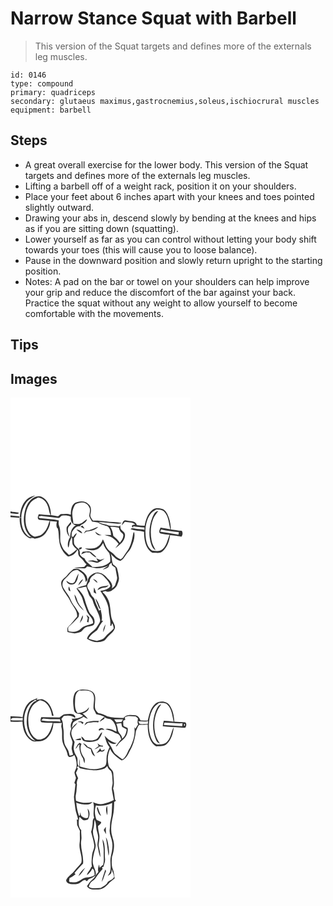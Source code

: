 # Narrow Stance Squat with Barbell
> This version of the Squat targets and defines more of the externals leg muscles.

``` 
id: 0146 
type: compound 
primary: quadriceps 
secondary: glutaeus maximus,gastrocnemius,soleus,ischiocrural muscles 
equipment: barbell 
``` 

## Steps

 - A great overall exercise for the lower body. This version of the Squat targets and defines more of the externals leg muscles.
 - Lifting a barbell off of a weight rack, position it on your shoulders.
 - Place your feet about 6 inches apart with your knees and toes pointed slightly outward.
 - Drawing your abs in, descend slowly by bending at the knees and hips as if you are sitting down (squatting).
 - Lower yourself as far as you can control without letting your body shift towards your toes (this will cause you to loose balance).
 - Pause in the downward position and slowly return upright to the starting position.
 - Notes: A pad on the bar or towel on your shoulders can help improve your grip and reduce the discomfort of the bar against your back. Practice the squat without any weight to allow yourself to become comfortable with the movements.

## Tips


## Images

<svg width="288" height="400" viewBox="0 0 216 300" xmlns="http://www.w3.org/2000/svg">
  <g fill="#FFF">
    <path d="M0 0h216v300H0V143.37c3.52.29 7.04.56 10.57.85l.14-1.71c-3.57-.34-7.14-.71-10.71-1.06v-2.68c3.24.14 6.79 1.47 9.87.11-.04-.23-.1-.69-.14-.92-3.24-.49-6.55-.51-9.73-1.37V0m18.87 122.87c-5.45 5.57-7.19 13.51-7.79 21.03l1.96-.03c-.11-6.2 2.11-12.24 5.43-17.39 2.71-4.25 7.52-6.21 11.47-9.02-3.95 1.11-8.24 2.2-11.07 5.41m5.11.2c-5.73 5.77-7.35 14.13-7.97 21.93-.28 8.57 2.46 17.88 9.72 23.08-1.75-.86-3.94-1.03-5.35-2.49-5.8-5.4-7.78-13.81-7.3-21.48l-2.09.02c-.28 9.48 2.78 21.4 12.79 24.78 1.74-.88 3.54-.39 5.23.31 5.19-.33 10.24-2.52 13.32-6.84 2.83-4.18 5.68-9.06 5.1-14.3 2.76.27 5.53.42 8.29.74-.73 2.34-.94 4.82-.05 7.15.27.26.8.78 1.06 1.04 1.53 4.97.91 10.34 1.84 15.44.73 7.15 4.75 13.98 10.45 18.21 5.21-.15 9.21-3.85 11.39-8.32.24.61.73 1.84.97 2.46-.55 2.7.25 5.52 2.6 7.12 3.05 2.14 4.46 5.73 7.27 8.12-1.01.92-1.89 1.97-2.65 3.11-4.16.57-8.46.21-12.46 1.69 4.31-.19 8.61.08 12.92.14 1.41 0 1.98-1.64 2.96-2.39 3.63.82 7.26 1.66 10.95 2.2 5.03.27 9.85-1.44 14.56-2.99-2.23 1.68-5.04 2.55-6.83 4.78 3.02-1.48 7.92-1.75 7.71-6.14.92-.84 1.84-1.68 2.77-2.52.15.8.47 2.39.62 3.19 1.35.95 2.68 1.92 4 2.92.56 3.66 1.38 7.28 2.02 10.94.73 3.21-1.23 6.06-1.96 9.07-.36 2.45-2.84 3.56-4.43 5.13 1.97-4.05-.82-8.09-3.58-10.96-3.14-3.11-5.99-7.21-10.7-7.89-4.15-1.45-8.27.86-11.34 3.5-3.39 2.76-3.29 7.51-5.07 11.21-3.91 1.05-7.92 1.91-11.48 3.92 2.28 4.79 6.45 8.63 7.54 13.95 1.05 4.42 3.11 8.5 4.63 12.77 1.88 5.45 8.26 8.75 7.63 15.13-4.75 2.52-10.89 2.32-14.67 6.57-3.69 4.03-9.82 4.51-14.77 2.9-.56-2.02-1.04-4.51.95-5.96 3.94-3.27 7.34-7.1 10.89-10.78.9-1.29.54-3.07.87-4.54-2.05-3.65-4.25-7.21-6.89-10.45-2.85-3.46-3.64-8.08-6.31-11.64-2.06-2.71-3.88-5.59-5.66-8.48-2.25-3.7-.99-8.9 2.48-11.4 4.66-3.78 7.7-11.21 14.91-10 2.79 2.27 6.32 3.99 7.85 7.46 1.2 2.1 1.21 4.57 1.64 6.89 1-1.26 2.43-2.6 1.75-4.4-.52-4.92-4.93-7.76-8.63-10.31-2.18-1.72-5.07-1.05-7.62-1.09-2.7 2.35-5.64 4.47-7.72 7.43-2.35 3.36-7.73 5.17-7.26 10 .29 7.86 6.99 13.26 10.26 19.95 2.72 6.7 9.7 12.14 8.75 19.99-3.57 3.84-6.28 8.41-10.31 11.83-2.01 1.54-1.2 4.32-1.16 6.49 2.87.48 5.69 1.21 8.55 1.74 2.63-.49 5.29-1.07 7.77-2.12 1.96-1.39 3.04-3.73 5.12-4.98 2.98-1.95 6.91-1.16 9.86-3.17 1.6-1.82 1.34-4.49.83-6.68-1-3.73-4.82-5.7-6.34-9.15-2.07-4.86-3.91-9.84-5.21-14.96-1.43-5.25-5-9.52-8.85-13.21 3.64-.3 7.19-1.24 10.8-1.79.88 3.13 1.96 6.21 3.07 9.28 1.01 2.93 4.06 4.63 4.78 7.7 1.98 7.7 7.36 14.16 8.63 22.11.73 3.19-1.62 5.62-3.12 8.15-3.04 6.05-10.95 8.11-12.55 15.14 5.73 4.17 13.51 5.37 20.13 2.7 2.04-1.28 3.32-3.45 4.98-5.17 2.72-3.26 6.95-5.5 8.2-9.81 1.11-2.92-.94-5.62-2.01-8.2-3.02-5.47-2.62-11.89-3.6-17.87-.57-6.76-3.81-13.24-9.07-17.56 1.15-.95 2.65-1.08 4.06-1.37 1.8 1.81 4.15.46 6.2.03 2.43-1.92 5.46-3.42 6.98-6.24 1.03-3.21 2.95-6.34 2.46-9.84-.43-3.68-1.1-7.35-2.13-10.9-.58-2.3-2.81-3.41-4.57-4.7-2.33-4.02-1.2-8.78-3.12-12.96 3.44 3.36 6.79 7.17 11.64 8.47 4.04-1.9 5.47-6.35 8.3-9.48 1.94-2.23 3.77-4.58 4.92-7.32 2.33-5.67 4.78-11.82 3.19-18.04l-1 1.61c-1.08 6.03-2.19 12.14-4.96 17.67-1.81 3.65-4.55 6.71-6.68 10.16-.84 1.5-2.12 2.64-3.5 3.62-2.52-1.49-5.4-2.63-7.14-5.12-2.14-2.95-5.82-4.19-8.08-7.01-2.99-3.43-3.85-8.05-6.08-11.91-1.51 3.13-2.88 6.55-5.99 8.47-4.29 3.81-10.38 2.2-15.56 2.37 3.54 2.26 8.16 2.58 12.21 1.8 4.48-.8 7.49-4.58 9.55-8.35 1.22 4.75 4.23 8.61 7.42 12.2 1.17 3.3 1.53 6.88 1.1 10.37-5.28 6.01-13.86 6.37-21.28 6.34-2.99-3.5-7.7-5.47-9.29-10.07-2.12-1.3-4.28-2.72-5.67-4.84-.21-1.89.08-3.88-.94-5.61 1.04-.62 2.11-1.2 3.19-1.75-.08-.38-.24-1.15-.32-1.54-.79.23-2.37.67-3.15.89l-.51-1.75c.27.99.81 2.97 1.09 3.96-2.25-1.99-4.91-3.81-6.2-6.63-.73-2.35-.28-4.85-.38-7.27 1.47-1.79 2.67-3.77 3.58-5.9-2.19.45-3.28 2.41-4.28 4.2-.52-.02-1.57-.07-2.09-.09.07-1.9-.11-3.87.51-5.69 2.13-3.19 4.77-7.21 9.18-6.76.64-.6 1.25-1.24 1.86-1.87 2.95-1.37 5.97-3.24 6.99-6.53-3.12.94-4.85 4.17-7.98 5.11-2.71 1.03-5.63.53-8.42.24-.21-5.1-2.1-10.17-1.06-15.28.75-2.87 1.68-5.84 3.55-8.19 2.1-1.28 4.65-1.61 7.04-2.07 4.57-.78 8.76 2.88 10.13 7.02.66 3.02-.33 6-.69 8.98.58 2.48 2.13 4.57 3.3 6.79 2.43.48 4.88.82 7.33 1.25 3.26 2.81 7.61 3.12 11.47 4.63 3.01 2.57 4.03 6.68 4 10.49-2.57-.19-5.14-.4-7.71-.18 3.02 1.2 6.44 1.38 9.18 3.27 2.97 2.04 5.64 4.52 7.73 7.48-1.37 1.69-2.75 3.37-4.03 5.13 5.35-3.79 11.6-8.48 11.72-15.68.2-3.5-3.35-5.04-5.19-7.41-.37-1.44-.39-2.93-.53-4.4-.31.32-.93.95-1.24 1.27-4.07-.79-8.25-.26-12.3-.89-4.06-1.86-8.83-1.63-12.53-4.32 7.53.32 14.98 1.61 22.51 1.96 1.79.05 3.69.18 5.29-.81-6.35-1.41-12.92-1.06-19.35-1.94-5.04-.53-10.12-1.13-15.19-.84-1.36-2.28-3.73-4.66-3.01-7.52.97-4.2 1.45-9.65-2.53-12.48-4.21-4.32-11.08-3.42-16.13-1.24-4.44 3.17-4.75 9.1-4.9 14.07-3.6-1.49-7.62-1-11.4-.74-2.05-.02-2.7 3.04-4.85 2.64-2.49-.55-4.98-1.11-7.53-1.33-.07-8.49-3.17-18.43-11.53-22.14-4.68-1.67-9.74.92-13.06 4.17m146.44 11.48c-5.96 4.46-8.15 12.12-9.44 19.13-3.14-.07-6.29-.22-9.39-.77-.9-4.58-5.96-4.67-9.64-5.03-1.99 0-4.32-1.46-6.05.03-1.46 1.41-1.83 3.53-2.43 5.4 1.33-1.35 2.52-2.82 3.76-4.25 4.21.94 9.39-.28 12.46 3.41-2.73-.19-6.05 1.18-2.45 3.71l.07-1.8c4.38.94 8.86 1.3 13.34 1.47.05.91.11 1.82.18 2.74-3.49-1.04-7.19-.4-10.7-1.28-2.01-.38-4.56-1.32-6.1.59 5.2 1.97 10.89 1.75 16.24 3.11-.01 9.06 1.53 20.18 10.12 25.21 4.01-.53 8.62 1.28 11.99-1.75 5.62-4.79 8.23-12.35 9.12-19.47 4.57.51 9.17.9 13.66 1.94 1.45-2.29 1.96-4.88.33-7.22-4.39.07-8.65-1.11-13.01-1.42-.12-4.8-.93-9.56-2.4-14.13-1.46-4.08-3.32-8.73-7.6-10.55-3.97-.92-8.56-1.79-12.06.93m-86.43 20.31c1.64.81 3.26 1.7 4.98 2.37-.79-1.26-1.66-2.47-2.53-3.67-.82.43-1.64.86-2.45 1.3m6.47 4.79c-.92 1.14-1.82 2.29-2.63 3.52 1.11-.74 2.17-1.56 3.22-2.39 5.02-.76 10.86-1.68 14.25-5.73-5.08 1.19-9.43 4.63-14.84 4.6m-11.45-1.36c2.1 1.95 4.41 3.77 7.16 4.71-1.06-3.1-4.11-4.44-7.16-4.71m22.59 2.53c1.13 3.25 4.44 5.27 7.8 4.14-2.97-.64-5.41-2.37-7.8-4.14m-14.83 24.09c-.65 1.02-1.29 2.04-1.92 3.08 2.01-.77 4-1.59 6-2.36 1.4.07 2.8.13 4.2.18 2.4 2.45 4.87 4.97 8.14 6.21-1.09-2.53-3.64-3.88-5.56-5.71-2.86-3.07-7.24-1.19-10.86-1.4m16.11 7.57a75.31 75.31 0 0 1 2.05 4c-2.1.04-4.1-.63-6.09-1.22-2.09.32-4.18.56-6.26.91 3.13.52 6.34.61 9.37 1.7 2.84 1.09 5.25-1.33 7.58-2.57 1.15-.67 2.29-1.36 3.37-2.12-1.62.45-3.18 1.09-4.82 1.48-1.92-.19-3.53-1.35-5.2-2.18M77.01 221c-2.92 3.66-7.08.56-9.99-1.32 1.03 4.11 6.07 5.7 9.59 3.8 3.93-2.91 4.21-8.21 5.19-12.6-2.21 3.06-3.23 6.73-4.79 10.12m4.31 4.3c2.23-2.25 4.5-4.58 5.83-7.5-3.14 1.35-4.72 4.46-5.83 7.5m-9.34 7.01c-.43-1.94-1-3.84-1.71-5.69-1.24 1.94-1.15 5.34 1.71 5.69m4.76 3.92c.69 7.76 5.52 14.73 11.4 19.57-1.99-3.57-5.42-6.15-7.03-9.95-1.54-3.18-1.89-6.93-4.37-9.62m14.35 24.32c.5 1.36 1.07 2.71 1.66 4.04-.33 1.48-.64 2.97-.95 4.46.43.2 1.3.59 1.73.79.26-2.07.59-4.12.91-6.17-1.02-1.14-2.09-2.25-3.35-3.12m-7.9 10.13c1.62-2.92 4.5-5.79 3.48-9.42-1.61 2.95-2.67 6.17-3.48 9.42z"/>
    <path d="M24.49 125.44c2.2-2.78 5.66-3.91 8.58-5.7 4.91.47 8.92 4.01 10.88 8.4 2.13 4.06 2.08 8.8 3.98 12.94-4.63-.34-9.25-.7-13.87-1.23-1.03 2.1-2.47 5.23.28 6.76 4.19.51 8.41.67 12.61 1.07-1.78 5.05-3.12 10.47-7.09 14.36-2.56 3.5-6.93 4.26-10.93 4.92-5.7-2.17-8.87-7.91-10.24-13.55-1.86-9.58-.45-20.19 5.8-27.97zM174.96 134.18c3.16.64 7.01-.26 9.3 2.59 5.63 5.68 5.64 14.06 7.57 21.31-3.92-.78-7.83-1.6-11.8-2.07-.8 2.1-3.1 6.31.32 7.13 3.48.78 7.02 1.18 10.56 1.57-2.48 5.77-3.33 12.65-8.27 17.04-3.29 3.31-8.42 2.31-12.53 1.75-4.7-2.77-6.61-8.44-7.53-13.53-1.45-9.96-.88-20.94 4.85-29.54 1.73-2.9 4.74-4.56 7.53-6.25m-4.55 9.2c-3.73 9.34-4.97 19.89-2.39 29.7 1.08 3.73 2.18 8.1 6.03 9.93-1.71-3.92-4.14-7.58-4.78-11.9-1.52-8.29-1.2-17.11 1.76-25.06 1.33-3.78 4.14-6.73 6.29-10.04-3.9.35-5.33 4.4-6.91 7.37z"/>
    <path d="M57.1 144.32c2.29.59 3.01-2.63 5.03-2.84 3.45-.2 7.14-.24 10.26 1.49-.56 4.41 1.21 9.42 6.18 10.15-5.52 2.51-6.58 8.96-7.1 14.32-2.23 3.84-3.45 8.15-2.22 12.58 1.73-2.22 1.02-5.18 2.09-7.64.71-1.74 1.48-3.47 2.02-5.27 1.24 2.81.41 5.96 1.13 8.87 1.11 2.5 3.26 4.32 5.22 6.16-2.97 2.53-5.86 5.25-9.53 6.75-1.49-1.59-3.06-3.1-4.64-4.58-3.1-2.96-4.39-7.2-5.68-11.16-.68-6.38.87-13.08-1.47-19.26-.98-2.08-.59-4.36-.43-6.56-7.46-1.87-15.2-1.69-22.78-2.71-.43-.4-1.28-1.19-1.7-1.59 1.44-.57 2.93-1.32 4.53-.92 6.33 1.02 12.74 1.35 19.09 2.21m10.37 10.97c-.81 4.21.37 8.93 3.57 11.96-1.39-3.69-3.15-7.94-1.56-11.8 1.05-1.9 4.93-3.79 2.71-6.19-1.5 2.06-3.29 3.91-4.72 6.03zM119.61 155.02c3.47-.01 6.95.22 10.35.97a11.85 11.85 0 0 0 2.09 4.91c1.34 1.45 3.8 2.69 3.29 5.02-.18 3.26-2.32 5.81-4.16 8.31-1.87-3.4-4.97-5.79-7.82-8.32-.41-3.86-1.42-7.72-3.75-10.89zM179.63 160.92c.29-.68.87-2.05 1.16-2.74 6.98 1.59 14.11 2.28 21.19 3.22l-.44 3.11c-7.27-1.42-14.61-2.39-21.91-3.59zM102.75 211.03c2.99.02 6.3.43 8.44 2.76 3.43 3.65 7.37 7.24 8.68 12.29-2.24 4.19-7.76 4.98-12.05 5.79 4.49 7.12 9.6 14.38 10.08 23.1.11 6.3 2.78 12.46 1.78 18.76.31.04.93.11 1.24.15.28-.79.85-2.38 1.13-3.17 1.08 2.01 1.73 4.18 1.74 6.47-3.11 3.8-7.5 6.29-10.44 10.25-2.33 3.01-6.28 3.56-9.73 4.44-3.41-.65-6.78-1.51-10.02-2.76 2.32-4.45 6.43-7.35 10.39-10.2 2.32-3.71 4.06-7.83 7.17-11.01l-1.84-.24c1.2-4.46-.34-8.96-1.09-13.36-.63.46-1.28.92-1.93 1.36-1.58-4.31-4-8.27-5.19-12.72-.38-3.15-3.84-4.38-4.72-7.28-.87-3.5-4.14-5.99-4.32-9.69.3-2.06 1.87-3.57 3.01-5.19-.24-4.85 4.23-7.37 7.67-9.75m-3.86 6.75c1.73 1.6 3.44 3.26 5.41 4.57-.47-2.68-3-4.02-5.41-4.57m5.52 13.18c2.54-1.11 4.84-2.91 7.71-3.02 2.29-.18 4.47-.97 5.72-3.02-4.54 1.98-11.34.24-13.43 6.04m-4.14-3.14c-.39 1.98-.47 4.01-.29 6.02 1.02.5 2.04 1.01 3.05 1.53-.8-2.56-1.46-5.18-2.76-7.55m1.7 13.08c.41 2.61 1.66 4.97 2.59 7.42.93 2.07 1.25 4.73 3.68 5.61-1.8-4.46-3.01-9.35-6.27-13.03m9.25 40.5c1.48-2.92 2.29-6.13 2.82-9.35-1.72 2.82-2.98 5.99-2.82 9.35z"/>
  </g>
  <g fill="#333">
    <path d="M18.87 122.87c2.83-3.21 7.12-4.3 11.07-5.41-3.95 2.81-8.76 4.77-11.47 9.02-3.32 5.15-5.54 11.19-5.43 17.39l-1.96.03c.6-7.52 2.34-15.46 7.79-21.03z"/>
    <path d="M23.98 123.07c3.32-3.25 8.38-5.84 13.06-4.17 8.36 3.71 11.46 13.65 11.53 22.14 2.55.22 5.04.78 7.53 1.33 2.15.4 2.8-2.66 4.85-2.64 3.78-.26 7.8-.75 11.4.74.15-4.97.46-10.9 4.9-14.07 5.05-2.18 11.92-3.08 16.13 1.24 3.98 2.83 3.5 8.28 2.53 12.48-.72 2.86 1.65 5.24 3.01 7.52 5.07-.29 10.15.31 15.19.84 6.43.88 13 .53 19.35 1.94-1.6.99-3.5.86-5.29.81-7.53-.35-14.98-1.64-22.51-1.96 3.7 2.69 8.47 2.46 12.53 4.32 4.05.63 8.23.1 12.3.89.31-.32.93-.95 1.24-1.27.14 1.47.16 2.96.53 4.4 1.84 2.37 5.39 3.91 5.19 7.41-.12 7.2-6.37 11.89-11.72 15.68 1.28-1.76 2.66-3.44 4.03-5.13-2.09-2.96-4.76-5.44-7.73-7.48-2.74-1.89-6.16-2.07-9.18-3.27 2.57-.22 5.14-.01 7.71.18.03-3.81-.99-7.92-4-10.49-3.86-1.51-8.21-1.82-11.47-4.63-2.45-.43-4.9-.77-7.33-1.25-1.17-2.22-2.72-4.31-3.3-6.79.36-2.98 1.35-5.96.69-8.98-1.37-4.14-5.56-7.8-10.13-7.02-2.39.46-4.94.79-7.04 2.07-1.87 2.35-2.8 5.32-3.55 8.19-1.04 5.11.85 10.18 1.06 15.28 2.79.29 5.71.79 8.42-.24 3.13-.94 4.86-4.17 7.98-5.11-1.02 3.29-4.04 5.16-6.99 6.53-.61.63-1.22 1.27-1.86 1.87-4.41-.45-7.05 3.57-9.18 6.76-.62 1.82-.44 3.79-.51 5.69.52.02 1.57.07 2.09.09 1-1.79 2.09-3.75 4.28-4.2-.91 2.13-2.11 4.11-3.58 5.9.1 2.42-.35 4.92.38 7.27 1.29 2.82 3.95 4.64 6.2 6.63-.28-.99-.82-2.97-1.09-3.96l.51 1.75c.78-.22 2.36-.66 3.15-.89.08.39.24 1.16.32 1.54-1.08.55-2.15 1.13-3.19 1.75 1.02 1.73.73 3.72.94 5.61 1.39 2.12 3.55 3.54 5.67 4.84 1.59 4.6 6.3 6.57 9.29 10.07 7.42.03 16-.33 21.28-6.34.43-3.49.07-7.07-1.1-10.37-3.19-3.59-6.2-7.45-7.42-12.2-2.06 3.77-5.07 7.55-9.55 8.35-4.05.78-8.67.46-12.21-1.8 5.18-.17 11.27 1.44 15.56-2.37 3.11-1.92 4.48-5.34 5.99-8.47 2.23 3.86 3.09 8.48 6.08 11.91 2.26 2.82 5.94 4.06 8.08 7.01 1.74 2.49 4.62 3.63 7.14 5.12 1.38-.98 2.66-2.12 3.5-3.62 2.13-3.45 4.87-6.51 6.68-10.16 2.77-5.53 3.88-11.64 4.96-17.67l1-1.61c1.59 6.22-.86 12.37-3.19 18.04-1.15 2.74-2.98 5.09-4.92 7.32-2.83 3.13-4.26 7.58-8.3 9.48-4.85-1.3-8.2-5.11-11.64-8.47 1.92 4.18.79 8.94 3.12 12.96 1.76 1.29 3.99 2.4 4.57 4.7 1.03 3.55 1.7 7.22 2.13 10.9.49 3.5-1.43 6.63-2.46 9.84-1.52 2.82-4.55 4.32-6.98 6.24-2.05.43-4.4 1.78-6.2-.03-1.41.29-2.91.42-4.06 1.37 5.26 4.32 8.5 10.8 9.07 17.56.98 5.98.58 12.4 3.6 17.87 1.07 2.58 3.12 5.28 2.01 8.2-1.25 4.31-5.48 6.55-8.2 9.81-1.66 1.72-2.94 3.89-4.98 5.17-6.62 2.67-14.4 1.47-20.13-2.7 1.6-7.03 9.51-9.09 12.55-15.14 1.5-2.53 3.85-4.96 3.12-8.15-1.27-7.95-6.65-14.41-8.63-22.11-.72-3.07-3.77-4.77-4.78-7.7-1.11-3.07-2.19-6.15-3.07-9.28-3.61.55-7.16 1.49-10.8 1.79 3.85 3.69 7.42 7.96 8.85 13.21 1.3 5.12 3.14 10.1 5.21 14.96 1.52 3.45 5.34 5.42 6.34 9.15.51 2.19.77 4.86-.83 6.68-2.95 2.01-6.88 1.22-9.86 3.17-2.08 1.25-3.16 3.59-5.12 4.98-2.48 1.05-5.14 1.63-7.77 2.12-2.86-.53-5.68-1.26-8.55-1.74-.04-2.17-.85-4.95 1.16-6.49 4.03-3.42 6.74-7.99 10.31-11.83.95-7.85-6.03-13.29-8.75-19.99-3.27-6.69-9.97-12.09-10.26-19.95-.47-4.83 4.91-6.64 7.26-10 2.08-2.96 5.02-5.08 7.72-7.43 2.55.04 5.44-.63 7.62 1.09 3.7 2.55 8.11 5.39 8.63 10.31.68 1.8-.75 3.14-1.75 4.4-.43-2.32-.44-4.79-1.64-6.89-1.53-3.47-5.06-5.19-7.85-7.46-7.21-1.21-10.25 6.22-14.91 10-3.47 2.5-4.73 7.7-2.48 11.4 1.78 2.89 3.6 5.77 5.66 8.48 2.67 3.56 3.46 8.18 6.31 11.64 2.64 3.24 4.84 6.8 6.89 10.45-.33 1.47.03 3.25-.87 4.54-3.55 3.68-6.95 7.51-10.89 10.78-1.99 1.45-1.51 3.94-.95 5.96 4.95 1.61 11.08 1.13 14.77-2.9 3.78-4.25 9.92-4.05 14.67-6.57.63-6.38-5.75-9.68-7.63-15.13-1.52-4.27-3.58-8.35-4.63-12.77-1.09-5.32-5.26-9.16-7.54-13.95 3.56-2.01 7.57-2.87 11.48-3.92 1.78-3.7 1.68-8.45 5.07-11.21 3.07-2.64 7.19-4.95 11.34-3.5 4.71.68 7.56 4.78 10.7 7.89 2.76 2.87 5.55 6.91 3.58 10.96 1.59-1.57 4.07-2.68 4.43-5.13.73-3.01 2.69-5.86 1.96-9.07-.64-3.66-1.46-7.28-2.02-10.94-1.32-1-2.65-1.97-4-2.92-.15-.8-.47-2.39-.62-3.19-.93.84-1.85 1.68-2.77 2.52.21 4.39-4.69 4.66-7.71 6.14 1.79-2.23 4.6-3.1 6.83-4.78-4.71 1.55-9.53 3.26-14.56 2.99-3.69-.54-7.32-1.38-10.95-2.2-.98.75-1.55 2.39-2.96 2.39-4.31-.06-8.61-.33-12.92-.14 4-1.48 8.3-1.12 12.46-1.69.76-1.14 1.64-2.19 2.65-3.11-2.81-2.39-4.22-5.98-7.27-8.12-2.35-1.6-3.15-4.42-2.6-7.12-.24-.62-.73-1.85-.97-2.46-2.18 4.47-6.18 8.17-11.39 8.32-5.7-4.23-9.72-11.06-10.45-18.21-.93-5.1-.31-10.47-1.84-15.44-.26-.26-.79-.78-1.06-1.04-.89-2.33-.68-4.81.05-7.15-2.76-.32-5.53-.47-8.29-.74.58 5.24-2.27 10.12-5.1 14.3-3.08 4.32-8.13 6.51-13.32 6.84-1.69-.7-3.49-1.19-5.23-.31-10.01-3.38-13.07-15.3-12.79-24.78l2.09-.02c-.48 7.67 1.5 16.08 7.3 21.48 1.41 1.46 3.6 1.63 5.35 2.49-7.26-5.2-10-14.51-9.72-23.08.62-7.8 2.24-16.16 7.97-21.93m.51 2.37c-6.25 7.78-7.66 18.39-5.8 27.97 1.37 5.64 4.54 11.38 10.24 13.55 4-.66 8.37-1.42 10.93-4.92 3.97-3.89 5.31-9.31 7.09-14.36-4.2-.4-8.42-.56-12.61-1.07-2.75-1.53-1.31-4.66-.28-6.76 4.62.53 9.24.89 13.87 1.23-1.9-4.14-1.85-8.88-3.98-12.94-1.96-4.39-5.97-7.93-10.88-8.4-2.92 1.79-6.38 2.92-8.58 5.7m32.61 18.88c-6.35-.86-12.76-1.19-19.09-2.21-1.6-.4-3.09.35-4.53.92.42.4 1.27 1.19 1.7 1.59 7.58 1.02 15.32.84 22.78 2.71-.16 2.2-.55 4.48.43 6.56 2.34 6.18.79 12.88 1.47 19.26 1.29 3.96 2.58 8.2 5.68 11.16 1.58 1.48 3.15 2.99 4.64 4.58 3.67-1.5 6.56-4.22 9.53-6.75-1.96-1.84-4.11-3.66-5.22-6.16-.72-2.91.11-6.06-1.13-8.87-.54 1.8-1.31 3.53-2.02 5.27-1.07 2.46-.36 5.42-2.09 7.64-1.23-4.43-.01-8.74 2.22-12.58.52-5.36 1.58-11.81 7.1-14.32-4.97-.73-6.74-5.74-6.18-10.15-3.12-1.73-6.81-1.69-10.26-1.49-2.02.21-2.74 3.43-5.03 2.84m62.51 10.7c2.33 3.17 3.34 7.03 3.75 10.89 2.85 2.53 5.95 4.92 7.82 8.32 1.84-2.5 3.98-5.05 4.16-8.31.51-2.33-1.95-3.57-3.29-5.02a11.85 11.85 0 0 1-2.09-4.91c-3.4-.75-6.88-.98-10.35-.97m-16.86 56.01c-3.44 2.38-7.91 4.9-7.67 9.75-1.14 1.62-2.71 3.13-3.01 5.19.18 3.7 3.45 6.19 4.32 9.69.88 2.9 4.34 4.13 4.72 7.28 1.19 4.45 3.61 8.41 5.19 12.72.65-.44 1.3-.9 1.93-1.36.75 4.4 2.29 8.9 1.09 13.36l1.84.24c-3.11 3.18-4.85 7.3-7.17 11.01-3.96 2.85-8.07 5.75-10.39 10.2 3.24 1.25 6.61 2.11 10.02 2.76 3.45-.88 7.4-1.43 9.73-4.44 2.94-3.96 7.33-6.45 10.44-10.25-.01-2.29-.66-4.46-1.74-6.47-.28.79-.85 2.38-1.13 3.17-.31-.04-.93-.11-1.24-.15 1-6.3-1.67-12.46-1.78-18.76-.48-8.72-5.59-15.98-10.08-23.1 4.29-.81 9.81-1.6 12.05-5.79-1.31-5.05-5.25-8.64-8.68-12.29-2.14-2.33-5.45-2.74-8.44-2.76z"/>
    <path d="M170.42 134.55c3.5-2.72 8.09-1.85 12.06-.93 4.28 1.82 6.14 6.47 7.6 10.55 1.47 4.57 2.28 9.33 2.4 14.13 4.36.31 8.62 1.49 13.01 1.42 1.63 2.34 1.12 4.93-.33 7.22-4.49-1.04-9.09-1.43-13.66-1.94-.89 7.12-3.5 14.68-9.12 19.47-3.37 3.03-7.98 1.22-11.99 1.75-8.59-5.03-10.13-16.15-10.12-25.21-5.35-1.36-11.04-1.14-16.24-3.11 1.54-1.91 4.09-.97 6.1-.59 3.51.88 7.21.24 10.7 1.28-.07-.92-.13-1.83-.18-2.74-4.48-.17-8.96-.53-13.34-1.47l-.07 1.8c-3.6-2.53-.28-3.9 2.45-3.71-3.07-3.69-8.25-2.47-12.46-3.41-1.24 1.43-2.43 2.9-3.76 4.25.6-1.87.97-3.99 2.43-5.4 1.73-1.49 4.06-.03 6.05-.03 3.68.36 8.74.45 9.64 5.03 3.1.55 6.25.7 9.39.77 1.29-7.01 3.48-14.67 9.44-19.13m4.54-.37c-2.79 1.69-5.8 3.35-7.53 6.25-5.73 8.6-6.3 19.58-4.85 29.54.92 5.09 2.83 10.76 7.53 13.53 4.11.56 9.24 1.56 12.53-1.75 4.94-4.39 5.79-11.27 8.27-17.04-3.54-.39-7.08-.79-10.56-1.57-3.42-.82-1.12-5.03-.32-7.13 3.97.47 7.88 1.29 11.8 2.07-1.93-7.25-1.94-15.63-7.57-21.31-2.29-2.85-6.14-1.95-9.3-2.59m4.67 26.74c7.3 1.2 14.64 2.17 21.91 3.59l.44-3.11c-7.08-.94-14.21-1.63-21.19-3.22-.29.69-.87 2.06-1.16 2.74zM0 136.59c3.18.86 6.49.88 9.73 1.37.04.23.1.69.14.92-3.08 1.36-6.63.03-9.87-.11v-2.18z"/>
    <path d="M170.41 143.38c1.58-2.97 3.01-7.02 6.91-7.37-2.15 3.31-4.96 6.26-6.29 10.04-2.96 7.95-3.28 16.77-1.76 25.06.64 4.32 3.07 7.98 4.78 11.9-3.85-1.83-4.95-6.2-6.03-9.93-2.58-9.81-1.34-20.36 2.39-29.7zM0 141.45c3.57.35 7.14.72 10.71 1.06l-.14 1.71c-3.53-.29-7.05-.56-10.57-.85v-1.92zM67.47 155.29c1.43-2.12 3.22-3.97 4.72-6.03 2.22 2.4-1.66 4.29-2.71 6.19-1.59 3.86.17 8.11 1.56 11.8-3.2-3.03-4.38-7.75-3.57-11.96zM83.99 154.86c.81-.44 1.63-.87 2.45-1.3.87 1.2 1.74 2.41 2.53 3.67-1.72-.67-3.34-1.56-4.98-2.37zM90.46 159.65c5.41.03 9.76-3.41 14.84-4.6-3.39 4.05-9.23 4.97-14.25 5.73-1.05.83-2.11 1.65-3.22 2.39.81-1.23 1.71-2.38 2.63-3.52zM79.01 158.29c3.05.27 6.1 1.61 7.16 4.71-2.75-.94-5.06-2.76-7.16-4.71zM101.6 160.82c2.39 1.77 4.83 3.5 7.8 4.14-3.36 1.13-6.67-.89-7.8-4.14zM86.77 184.91c3.62.21 8-1.67 10.86 1.4 1.92 1.83 4.47 3.18 5.56 5.71-3.27-1.24-5.74-3.76-8.14-6.21-1.4-.05-2.8-.11-4.2-.18-2 .77-3.99 1.59-6 2.36.63-1.04 1.27-2.06 1.92-3.08zM102.88 192.48c1.67.83 3.28 1.99 5.2 2.18 1.64-.39 3.2-1.03 4.82-1.48-1.08.76-2.22 1.45-3.37 2.12-2.33 1.24-4.74 3.66-7.58 2.57-3.03-1.09-6.24-1.18-9.37-1.7 2.08-.35 4.17-.59 6.26-.91 1.99.59 3.99 1.26 6.09 1.22a75.31 75.31 0 0 0-2.05-4zM77.01 221c1.56-3.39 2.58-7.06 4.79-10.12-.98 4.39-1.26 9.69-5.19 12.6-3.52 1.9-8.56.31-9.59-3.8 2.91 1.88 7.07 4.98 9.99 1.32zM81.32 225.3c1.11-3.04 2.69-6.15 5.83-7.5-1.33 2.92-3.6 5.25-5.83 7.5zM98.89 217.78c2.41.55 4.94 1.89 5.41 4.57-1.97-1.31-3.68-2.97-5.41-4.57zM104.41 230.96c2.09-5.8 8.89-4.06 13.43-6.04-1.25 2.05-3.43 2.84-5.72 3.02-2.87.11-5.17 1.91-7.71 3.02zM71.98 232.31c-2.86-.35-2.95-3.75-1.71-5.69a40.07 40.07 0 0 1 1.71 5.69zM100.27 227.82c1.3 2.37 1.96 4.99 2.76 7.55-1.01-.52-2.03-1.03-3.05-1.53-.18-2.01-.1-4.04.29-6.02zM76.74 236.23c2.48 2.69 2.83 6.44 4.37 9.62 1.61 3.8 5.04 6.38 7.03 9.95-5.88-4.84-10.71-11.81-11.4-19.57zM101.97 240.9c3.26 3.68 4.47 8.57 6.27 13.03-2.43-.88-2.75-3.54-3.68-5.61-.93-2.45-2.18-4.81-2.59-7.42zM91.09 260.55c1.26.87 2.33 1.98 3.35 3.12-.32 2.05-.65 4.1-.91 6.17-.43-.2-1.3-.59-1.73-.79.31-1.49.62-2.98.95-4.46-.59-1.33-1.16-2.68-1.66-4.04zM83.19 270.68c.81-3.25 1.87-6.47 3.48-9.42 1.02 3.63-1.86 6.5-3.48 9.42zM111.22 281.4c-.16-3.36 1.1-6.53 2.82-9.35-.53 3.22-1.34 6.43-2.82 9.35z"/>
  </g>
</svg>

<svg width="288" height="400" viewBox="0 0 216 300" xmlns="http://www.w3.org/2000/svg">
  <g fill="#FFF">
    <path d="M0 0h216v300H0V88.8c4.78.05 9.57.57 14.33-.12.33 6.89 1.93 14.15 6.72 19.38 2.42 2.7 5.96 5.58 9.82 4.36 4.29.38 8.96-.26 12.29-3.22 5.24-4.64 8.09-11.64 8.29-18.58 3.4.03 6.8-.04 10.2-.2-.51 1.83-1.05 3.75-.45 5.64 1.55 5.97-.21 12.28 1.56 18.21 1.16 4.16 4.16 7.55 5.11 11.79.61 1.65.46 3.94 2.22 4.91 2.43.82 4.56-.88 6.56-1.95 1.99 4.02 2.96 8.56 2.65 13.04-.07 2.83-2.01 5.12-2.53 7.83.25 2.21 1.11 4.3 1.8 6.4-.63 2.01-1.26 4.02-1.95 6.01l1.32 1.6c-.49 5.05-1.2 10.08-1.8 15.13.15 4.62 1.14 9.17 1.6 13.77.48 4.76 2.68 9.11 3.42 13.82l-1.57-.48c.21 2.23.31 4.47.34 6.71 1.1 2.35 2.17 4.72 3.39 7.02-.42 5.04.37 10.1-.45 15.14-.99 7.81 3.76 15.17 2.17 22.91-2.09 3.44-5.47 5.94-7.75 9.28-2.98 4.42-8.37 6.85-10.52 11.85.09 2.66 2.66 4.31 5.09 4.55 4.23.54 9.06.67 12.53-2.24 1.78-.93 3.43-3.36 5.62-2.38.26.24.78.71 1.04.95 1.26 1.07 1.7-1.69 2.78-2.08 3-.98 5.72-2.57 8.38-4.22-1.14 1.75-2.3 3.57-4.07 4.76-2.83 1.91-4.3 5.09-6.37 7.7 2.46 4.76 8.65 4.3 13.22 4.18 4.76.17 8.85-2.9 11.95-6.2 2.27-2.8 5.26-4.85 8.05-7.08-.54-3.64-.7-7.4-2.1-10.84-1.95-4.77-1.56-10.08-1.07-15.07 2.41-7.15 3.61-15.17.83-22.4-.08-.34-.23-1.02-.31-1.36-2.69-8.22-1.39-17.05.57-25.28 1.28-5.48 1.38-11.15 1.5-16.76.54-.36 1.62-1.09 2.15-1.45-.31-.45-.95-1.35-1.27-1.8-.51-4.38-.77-8.82-2.14-13.04 1.93-5.89.41-12 .25-18.02 0-4.32-5.04-5.93-5.75-9.99-1.53-6.45-1.01-13.46 1.92-19.46 2.68 6.29 8.4 10.21 13.83 13.94 6.31-2.42 8.33-9.18 11.35-14.55 3.46-6.45 4.92-13.74 5.84-20.93 1.26-2.42 1.95-5.2 3.76-7.29 3.44-.22 6.89.04 10.33-.2 0 9.35 1.48 20.57 10.07 26.06 4.1-.57 8.87.51 12.28-2.44 5.89-5.04 7.99-13.09 8.88-20.49-3.13 5.03-3.06 11.58-7.09 16.2-2.77 4.33-8.36 4.49-12.96 4.41-4.5-1.42-6.69-6.15-8.01-10.31-3-10.08-2.3-21.36 2.27-30.87 1.64-3.73 4.86-6.33 8.05-8.7 3.46.4 7.68-.74 10.31 2.2 5.3 5.44 5.7 13.38 7.32 20.38-3.95-.59-7.91-1.04-11.9-1.14-.48 2.17-.88 4.36-1.21 6.57 6.7 1.14 13.52.94 20.28 1.52 2.27.09 4.58.6 6.85.15 1.17-2 1.89-4.71-.13-6.44-4.35-.37-8.73-.46-13.09-.75-.36-6.67-1.7-13.51-5.37-19.2-3.27-5.86-12.1-6.36-17.13-2.6-6.1 5.08-7.69 13.29-9.49 20.61-2.88-.11-5.76-.18-8.63-.26-1.02-2.71-2.85-5.66-5.96-6.14-4.9-.68-10.99-1.48-14.35 3.07-6.45.06-13.04-.07-19.29-1.81-3.55-1.65-7.06-3.53-11.03-3.97-1.09-1.24-2.29-2.42-3.17-3.82-2.47-5.75.89-12-1.13-17.82-.99-4.1-5.5-5.74-9.21-6.34-4.95-.77-11.18-.76-14.46 3.68-3.28 6.38-2.2 13.88-1.14 20.69.58 3.31 3.84 4.58 6.85 4.54 1.35.75 2.7 1.5 4.04 2.25-3.92 3.34-8.99 3.29-13.82 3.68.31.5.94 1.49 1.25 1.99-2.14 2.86-3.05 6.48-1.64 9.87-.7 2.44-1.97 4.95-1.37 7.55.72 2.93 2.15 5.63 2.91 8.55-.12 2.89-1.44 5.68-.99 8.6.34 2.19 1.06 4.3 1.7 6.42-1.39.47-2.75 1.18-4.25 1.09-.78-2.38-.9-5-2.27-7.15-1.83-2.94-3.89-5.91-4.25-9.46-1.11-5.33.05-10.8-1.09-16.11-.49-3.74-.03-7.68-2.24-10.99.94-1.3 1.8-2.69 2.97-3.81 4.38-.76 9.2-.9 12.84 2.04.2-.06.61-.2.82-.27.49-1.48-1.17-2.6-2.08-3.5-3.11-1.24-6.59-.48-9.84-.3-2.86.05-4.6 2.59-6.94 3.82-7.32-.06-14.65-.33-21.98-.35-.46 2.11-1.82 4.79.47 6.32 4.4.88 8.94.41 13.4.58-1.94 6.49-3.78 13.7-9.64 17.85-3.25 1.88-7.72 3.4-11.05.82-6.25-4.5-8.42-12.63-8.6-19.97-.61-6.83 1.26-13.84 5.19-19.45 2.05-2.98 5.48-4.46 8.41-6.4 9.16.8 13.74 10.42 14.71 18.52.5.01 1.49.03 1.98.05-1.55-7.24-4.2-15.5-11.44-18.91-2.83-1.79-6.21-.61-9.18-.01.35-.58 1.04-1.75 1.39-2.33-3.7 1.93-8.07 2.91-11 6.08-4.27 4.59-5.94 10.88-6.94 16.92-4.78-1.05-9.7-.86-14.56-1.18V0m174.21 76.16c-4.2 11.2-4.38 24.2.68 35.16.75 1.86 2.49 2.99 4.21 3.87-1.69-3.39-4.01-6.49-4.94-10.22-3.34-12.49-1.51-26.74 6.77-36.97-3.99.68-5.19 5-6.72 8.16z"/>
    <path d="M77.67 59.85c.51-3.43 1.85-6.65 5.03-8.4 5.05.33 11.28-1.36 15.32 2.52 3.99 4.96 1.42 11.46 1.59 17.17-.56 3.34 2.38 5.72 3.17 8.76 3.41.67 6.8 1.48 9.93 3.02-2.11 1.93-4.54 3.6-5.9 6.2 2.03-1.18 3.91-2.59 5.95-3.76-.04-.48-.11-1.44-.14-1.92 2.13 1.77 4.93 1.67 7.44 2.45 4.97 3.12 7.14 9.4 7.19 15.04-4.09-1.98-8.82-4.69-13.44-3.15 3.51 1.2 7.2 1.99 10.43 3.93 2.3 1.45 5.74 1.46 6.99 4.25.7 1.31 1.14 2.75 1.67 4.15-2.54 2.51-4.55 5.47-6.58 8.39.38-.1 1.15-.31 1.53-.41 3.02-5.88 10.38-8.38 12.09-15.01.54-2.13 1.34-4.52.5-6.65-1.54-1.03-3.31-1.62-4.88-2.58-.39-1.99-.26-4.03-.27-6.04.63-.33 1.88-.99 2.51-1.32-.17-.69-.5-2.05-.67-2.74 3.44-2.63 7.96-1.34 11.93-1.32 1.74-.18 2.7 1.52 3.9 2.45-.21 2.4-1.17 4.95.2 7.18-1.12 1.74-2.26 3.48-3.33 5.26-.32-.54-.97-1.62-1.29-2.16 1.47 8.69-1.28 17.54-5.22 25.2-3.18 4.49-4.03 10.75-9.06 13.74-2.73-2.06-5.41-4.2-8.11-6.3-2.9-2.39-3.7-6.27-5.7-9.32-1.36-2.04-2.71-4.1-3.71-6.35 2.96 2.47 7.04 4.87 10.79 2.48-5.89-.76-10.73-4.64-14.65-8.85 1.43 4.77 2.56 9.81 5.97 13.64-2.17 4.55-3.83 9.5-3.67 14.6-.12 3.23.2 7.35-3.17 9.12-8.94 4.79-19.47 2.26-28.62-.5-.1-3.04-.06-6.1-.63-9.09-.22 3.1-.06 6.21-.06 9.31-3.7-2.57-1.37-7.46-2.7-11.03-1.29-2.77-3.32-5.23-3.72-8.36-1.07-3.42.26-6.88.66-10.29-1.96-4.04-4.88-8.28-3.67-12.99.91-4.26 5.27-6.37 7.07-10.12-2.71 1.76-4.8 4.26-6.95 6.63 1.12-2.52.48-6.45 3.25-8.06 3.51-2.27 7.76-3.13 11.09-5.75 1.55 1.13 3.17 2.18 5.1 2.54-1.93-2.31-3.92-4.65-6.54-6.2 3.46-1.49 7.87-3.32 7.77-7.82-2.66 4.96-8.33 6.62-13.57 7.21-4.15-5.36-3.04-12.45-2.82-18.75m13.73 29.6c-1.32.94-1.94 2.51-2.66 3.89 1.31-.91 2.54-1.92 3.75-2.95 4.22-.51 8.49-1.35 12.74-.62.24-.44.74-1.31.99-1.75-4.97-.41-10.05-.06-14.82 1.43m-10.86-.27c1.36.18 2.73.35 4.1.5.39.55 1.19 1.66 1.59 2.21.49-.63.98-1.27 1.47-1.9-2.08-1.81-4.71-1.76-7.16-.81m25.36 9.09c-.1 2.57 1.98.43 3.14 0 .93.15 2.79.44 3.72.58-1.56-2.63-5-3.4-6.86-.58m-4.84 12.3c-3.8 1.34-7.87.77-11.78.43-1.13-1.72-2.38-3.44-4.29-4.36.42 2.3 1.24 4.91 3.74 5.66 5.3 1.81 11.19.85 16.23-1.33 2.34-2.76 4.57-5.92 5.1-9.61-3.91 2.29-4.08 8.44-9 9.21m-23.49-.1c2.26.96 4.7.48 7.07.3-.08-.48-.24-1.46-.32-1.95-2.28.42-4.57.85-6.75 1.65m3.05 5.77c-.84 1.72-1.81 3.38-2.7 5.07 2.29-1.02 2.78-4.56 4.9-5.14-.84 5.97 1.07 12 4.26 17.01.52 1.89.62 3.95 1.93 5.53-.02-2.31.68-5.01-.97-6.96-3.12-4.58-5.44-10.89-2.89-16.23l-2.22-1.29-2.31 2.01m6.31-1.48c1.43 1.53 2.97 2.97 4.2 4.67 1.73.88 3.52 1.65 5.29 2.45.47 3.46 1.73 7.03 5.11 8.66-1.58-3.17-3.05-6.38-4.41-9.64-1.57-.69-3.13-1.36-4.69-2.05-1.26-2.04-3.21-3.44-5.5-4.09m17.54-.01c.4 1.19.81 2.37 1.23 3.55-1.76 1.17-3.54 2.33-5.04 3.84 2.17-.78 4.42-1.69 5.94-3.51 1.42.05 2.85.11 4.28.16.01-.31.01-.93.02-1.24-2.63.42-4.65-1.08-6.43-2.8m-1.59 12.15c1.6-.74 3.17-1.53 4.75-2.32 2.48.89 4.78.07 5.71-2.44-1.29.51-2.58 1.03-3.87 1.57-.7-.94-1.38-1.91-2.02-2.89-1.16 2.29-2.84 4.21-4.57 6.08zM21.62 69.52c1.99-3.11 5.41-4.77 8.17-7.06.55.48 1.1.95 1.65 1.43-2.35-.29-3.86 1.77-5.37 3.18-4.48 5.23-6.22 12.28-6.48 19.03-.94 9.58 2.54 19.78 10.39 25.7-4.29-.59-7.31-3.92-9.63-7.29-5.37-10.83-5.82-24.81 1.27-34.99zM.2 85.87c.45-.35 1.34-1.04 1.78-1.39 4.26-.22 8.52.28 12.77-.03-.07.78-.22 2.34-.29 3.12-4.5-.53-9.05-.05-13.56-.45l-.7-1.25zM36.75 87.26c.57-.55 1.72-1.66 2.3-2.21 6.69.78 13.43.85 20.16.81.29 1 .56 1.99.84 2.99-7.73-1.07-15.72.37-23.3-1.59z"/>
    <path d="M124.43 86.14c3.51-.04 7.02-.05 10.54-.13-.62 1.07-1.25 2.13-1.87 3.2-2.05.1-4.09.4-6.14.49-.94-1.12-1.68-2.38-2.53-3.56zM153.3 88.29c3.9.06 7.91 1.11 11.73-.16-.11 1.2-.21 2.41-.31 3.62-3.23-.45-6.55.45-9.72-.21-.43-.81-1.28-2.44-1.7-3.25zM184.75 90.07c7.24-.02 14.45 1.2 21.69.74-.07.87-.22 2.6-.3 3.47-7.39-.48-14.77-1.04-22.16-1.49.19-.68.58-2.04.77-2.72zM127.03 91.27c1.98-.23 3.96-.45 5.94-.63.3 1.48.43 3.01.92 4.45 1.67 1.22 3.68 1.85 5.42 2.96-.25 4.3-1.93 8.53-5.38 11.25.13-4.75-5.26-6.83-5.2-11.42-.3-2.27-1.02-4.44-1.7-6.61zM208.26 91.46c1.58-.51 1.5 2.84-.06 2.22.02-.56.05-1.66.06-2.22zM79.53 144.3c.49-.72.98-1.44 1.48-2.15.59.64 1.77 1.93 2.36 2.57 4.77 1.34 9.74 1.63 14.62 2.36 4.62.63 9.22-.49 13.67-1.62 2.02-.39 3.25-2.14 4.6-3.52.28 2.9 2.6 4.48 4.46 6.38 1.78 3.98 1.39 8.46 1.79 12.7.47 3.23-1.4 6.31-.81 9.52.86 4.06 1.31 8.19 2.23 12.25-3.91 2.37-8.4 3.56-12.78 4.73-4.19 1.1-8.25-.54-12.07-2.09 2.59 6.1-.83 12.5 1.29 18.71-1.09 1.36-1.8 2.98-1.72 4.75-.03 4.14-.73 8.24-1.91 12.2 1.22 5.33 3.07 10.54 3.76 15.99.54 3.84-2.06 7.13-2.48 10.86-.61 4.97-1.21 10.05-.29 15.02-.25.12-.77.36-1.02.48-.97 3.59-4.29 5.86-5.04 9.56 2.27-1.12 3.45-3.42 5.1-5.21.44-.9.92-1.78 1.44-2.64 2.64 1.21 2.64 5.23 2.72 7.86-2.92 2.04-6.41 2.56-9.88 2.89-4.69.26-7.64 4.81-12.2 5.51-2.49.18-5 .17-7.49.06-1.98-.98-.45-3.26-.61-4.86 2.71-1.14 5.14-2.8 7.35-4.72-.33-.35-1-1.05-1.33-1.41 3.28-3.94 6.57-7.88 10.31-11.42 1.01-9.46-3.69-18.52-2.14-27.99.81-3.94-.54-7.88 0-11.83-4.1-4.45-3.47-10.74-2.04-16.13 1.33 1.23 2.46 2.73 4.04 3.66 1.97.94 4.07-.04 6-.55 2.41-4.13 2.9-9.41-.46-13.16.49 3.55 1.75 7.37.38 10.85-2.51 1.54-5.5.15-7.53-1.52-1.13-1.42-1.34-3.33-2.05-4.95.01 1.33.04 2.66.08 3.99l-1.11.28c-1.81-5.09-2.94-10.39-3.3-15.79 4.1 1.94 8.67 2.21 13.13 2.39 2.43 0 4.78-1.03 6.22-3.01-6.56 1.47-13.55 1.26-19.72-1.63-.38-2.58-.72-5.24-.03-7.81.97-3.66.65-7.47 1.26-11.18-.65-2.74.12-5.43 1.37-7.86-.95-2.19-1.87-4.38-2.64-6.63.95-1.78 1.79-3.61 2.53-5.48l-1.54-.41m2.01 130.05c3.48-2.67 5.62-6.62 8.17-10.11-3.56 2.55-6.59 6-8.17 10.11z"/>
    <path d="M102.57 189.4c6.66 1.17 13.31-.34 19.39-3.09-.31 6.95-.06 13.99-1.8 20.78-1.04 3.5-.55 7.19-1.07 10.77-.92 5.28 2.03 10.07 2.82 15.15 1.2 5.99-.31 12.05-1.55 17.9-1.25 5.3.41 10.7-.46 16.03-.07 2.77-2.14 4.82-3.24 7.21 1.35-.99 2.8-1.9 3.94-3.15.83-1.64.63-3.56.84-5.33.79 3.18 2.55 6.11 2.88 9.4-1.37 3.11-4.97 4.2-7.55 6.07-1.27 3.86-5.43 5.1-8.39 7.32-4.85.1-10.06 1.27-14.46-1.45.82-2.55 1.84-5.42 4.28-6.84 1.81-1.16 3.44-2.64 4.49-4.54 2.04-3.54 4.97-6.41 7.5-9.58.76-.77-.28-1.81-.37-2.65l1.67-.4c.79-3.28 2.43-6.46 1.95-9.93-.73-7.72.94-16.22-3.04-23.26.21 5.1 1.69 10.09 1.43 15.22-.23 5.21.76 10.55-.71 15.66-1.46 1.04-2.79 2.25-4.09 3.48-.17-.99-.5-2.95-.67-3.94-1.07 2.88-1.82 5.98-.91 9.02-1.17 1.44-2.36 2.86-3.55 4.28 1.77-4.41-1.43-8.3-2.43-12.43-1.62-4.24-.46-8.8.42-13.07.72-4.41 3.38-8.65 1.86-13.19-.63-5.98-4.31-11.87-2.16-17.91.9-3.44.87-7.01 1.29-10.51 1.56 2.94 1.82 6.27 1.99 9.53.13 4.13 2.54 7.84 2.3 12.01-.03 3.55-1.31 7.07-.57 10.62.92 4.3 1.34 8.78 3.14 12.84.4-4.95-1.39-9.62-2.05-14.44.45-4.24 1.6-8.52.82-12.8-.67-3.36-1.48-6.7-1.48-10.14 1.49-1.31 4.07-2.54 3.69-4.86-1.74-.85-3.55-1.53-5.31-2.31-2.35-5.56-2.92-11.73-.84-17.47M116 201.11c.57-3.78.34-7.62-.07-11.39-2.09 3.43-1.09 7.78.07 11.39m-12.37-8.28c1.08 3.3 1.66 7.28 4.97 9.14-1.52-3.6-2.87-7.26-4.09-10.97-.22.46-.66 1.37-.88 1.83m8.25 26.02c.85 1.68 1.64 3.39 2.73 4.94-.18-2.94-.22-5.88-.26-8.81-.86 1.26-1.66 2.57-2.47 3.87m2.55 8.84c1.33 7.34 2.2 14.74 3.19 22.13 1.1-3.58.53-7.38.06-11.01-.66-3.8-.93-7.88-3.25-11.12m-.71 38.59c-1.36 5.03-3.61 9.84-4.28 15.05 2.56-4.03 3.17-8.94 5.25-13.21-.32-.62-.65-1.23-.97-1.84z"/>
  </g>
  <g fill="#333">
    <path d="M77.38 54.24c3.28-4.44 9.51-4.45 14.46-3.68 3.71.6 8.22 2.24 9.21 6.34 2.02 5.82-1.34 12.07 1.13 17.82.88 1.4 2.08 2.58 3.17 3.82 3.97.44 7.48 2.32 11.03 3.97 6.25 1.74 12.84 1.87 19.29 1.81 3.36-4.55 9.45-3.75 14.35-3.07 3.11.48 4.94 3.43 5.96 6.14 2.87.08 5.75.15 8.63.26 1.8-7.32 3.39-15.53 9.49-20.61 5.03-3.76 13.86-3.26 17.13 2.6 3.67 5.69 5.01 12.53 5.37 19.2 4.36.29 8.74.38 13.09.75 2.02 1.73 1.3 4.44.13 6.44-2.27.45-4.58-.06-6.85-.15-6.76-.58-13.58-.38-20.28-1.52.33-2.21.73-4.4 1.21-6.57 3.99.1 7.95.55 11.9 1.14-1.62-7-2.02-14.94-7.32-20.38-2.63-2.94-6.85-1.8-10.31-2.2-3.19 2.37-6.41 4.97-8.05 8.7-4.57 9.51-5.27 20.79-2.27 30.87 1.32 4.16 3.51 8.89 8.01 10.31 4.6.08 10.19-.08 12.96-4.41 4.03-4.62 3.96-11.17 7.09-16.2-.89 7.4-2.99 15.45-8.88 20.49-3.41 2.95-8.18 1.87-12.28 2.44-8.59-5.49-10.07-16.71-10.07-26.06-3.44.24-6.89-.02-10.33.2-1.81 2.09-2.5 4.87-3.76 7.29-.92 7.19-2.38 14.48-5.84 20.93-3.02 5.37-5.04 12.13-11.35 14.55-5.43-3.73-11.15-7.65-13.83-13.94-2.93 6-3.45 13.01-1.92 19.46.71 4.06 5.75 5.67 5.75 9.99.16 6.02 1.68 12.13-.25 18.02 1.37 4.22 1.63 8.66 2.14 13.04.32.45.96 1.35 1.27 1.8-.53.36-1.61 1.09-2.15 1.45-.12 5.61-.22 11.28-1.5 16.76-1.96 8.23-3.26 17.06-.57 25.28.08.34.23 1.02.31 1.36 2.78 7.23 1.58 15.25-.83 22.4-.49 4.99-.88 10.3 1.07 15.07 1.4 3.44 1.56 7.2 2.1 10.84-2.79 2.23-5.78 4.28-8.05 7.08-3.1 3.3-7.19 6.37-11.95 6.2-4.57.12-10.76.58-13.22-4.18 2.07-2.61 3.54-5.79 6.37-7.7 1.77-1.19 2.93-3.01 4.07-4.76-2.66 1.65-5.38 3.24-8.38 4.22-1.08.39-1.52 3.15-2.78 2.08-.26-.24-.78-.71-1.04-.95-2.19-.98-3.84 1.45-5.62 2.38-3.47 2.91-8.3 2.78-12.53 2.24-2.43-.24-5-1.89-5.09-4.55 2.15-5 7.54-7.43 10.52-11.85 2.28-3.34 5.66-5.84 7.75-9.28 1.59-7.74-3.16-15.1-2.17-22.91.82-5.04.03-10.1.45-15.14-1.22-2.3-2.29-4.67-3.39-7.02-.03-2.24-.13-4.48-.34-6.71l1.57.48c-.74-4.71-2.94-9.06-3.42-13.82-.46-4.6-1.45-9.15-1.6-13.77.6-5.05 1.31-10.08 1.8-15.13l-1.32-1.6c.69-1.99 1.32-4 1.95-6.01-.69-2.1-1.55-4.19-1.8-6.4.52-2.71 2.46-5 2.53-7.83.31-4.48-.66-9.02-2.65-13.04-2 1.07-4.13 2.77-6.56 1.95-1.76-.97-1.61-3.26-2.22-4.91-.95-4.24-3.95-7.63-5.11-11.79-1.77-5.93-.01-12.24-1.56-18.21-.6-1.89-.06-3.81.45-5.64-3.4.16-6.8.23-10.2.2-.2 6.94-3.05 13.94-8.29 18.58-3.33 2.96-8 3.6-12.29 3.22-3.86 1.22-7.4-1.66-9.82-4.36-4.79-5.23-6.39-12.49-6.72-19.38-4.76.69-9.55.17-14.33.12v-6.52c4.86.32 9.78.13 14.56 1.18 1-6.04 2.67-12.33 6.94-16.92 2.93-3.17 7.3-4.15 11-6.08-.35.58-1.04 1.75-1.39 2.33 2.97-.6 6.35-1.78 9.18.01 7.24 3.41 9.89 11.67 11.44 18.91-.49-.02-1.48-.04-1.98-.05-.97-8.1-5.55-17.72-14.71-18.52-2.93 1.94-6.36 3.42-8.41 6.4-3.93 5.61-5.8 12.62-5.19 19.45.18 7.34 2.35 15.47 8.6 19.97 3.33 2.58 7.8 1.06 11.05-.82 5.86-4.15 7.7-11.36 9.64-17.85-4.46-.17-9 .3-13.4-.58-2.29-1.53-.93-4.21-.47-6.32 7.33.02 14.66.29 21.98.35 2.34-1.23 4.08-3.77 6.94-3.82 3.25-.18 6.73-.94 9.84.3.91.9 2.57 2.02 2.08 3.5-.21.07-.62.21-.82.27-3.64-2.94-8.46-2.8-12.84-2.04-1.17 1.12-2.03 2.51-2.97 3.81 2.21 3.31 1.75 7.25 2.24 10.99 1.14 5.31-.02 10.78 1.09 16.11.36 3.55 2.42 6.52 4.25 9.46 1.37 2.15 1.49 4.77 2.27 7.15 1.5.09 2.86-.62 4.25-1.09-.64-2.12-1.36-4.23-1.7-6.42-.45-2.92.87-5.71.99-8.6-.76-2.92-2.19-5.62-2.91-8.55-.6-2.6.67-5.11 1.37-7.55-1.41-3.39-.5-7.01 1.64-9.87-.31-.5-.94-1.49-1.25-1.99 4.83-.39 9.9-.34 13.82-3.68-1.34-.75-2.69-1.5-4.04-2.25-3.01.04-6.27-1.23-6.85-4.54-1.06-6.81-2.14-14.31 1.14-20.69m.29 5.61c-.22 6.3-1.33 13.39 2.82 18.75 5.24-.59 10.91-2.25 13.57-7.21.1 4.5-4.31 6.33-7.77 7.82 2.62 1.55 4.61 3.89 6.54 6.2-1.93-.36-3.55-1.41-5.1-2.54-3.33 2.62-7.58 3.48-11.09 5.75-2.77 1.61-2.13 5.54-3.25 8.06 2.15-2.37 4.24-4.87 6.95-6.63-1.8 3.75-6.16 5.86-7.07 10.12-1.21 4.71 1.71 8.95 3.67 12.99-.4 3.41-1.73 6.87-.66 10.29.4 3.13 2.43 5.59 3.72 8.36 1.33 3.57-1 8.46 2.7 11.03 0-3.1-.16-6.21.06-9.31.57 2.99.53 6.05.63 9.09 9.15 2.76 19.68 5.29 28.62.5 3.37-1.77 3.05-5.89 3.17-9.12-.16-5.1 1.5-10.05 3.67-14.6-3.41-3.83-4.54-8.87-5.97-13.64 3.92 4.21 8.76 8.09 14.65 8.85-3.75 2.39-7.83-.01-10.79-2.48 1 2.25 2.35 4.31 3.71 6.35 2 3.05 2.8 6.93 5.7 9.32 2.7 2.1 5.38 4.24 8.11 6.3 5.03-2.99 5.88-9.25 9.06-13.74 3.94-7.66 6.69-16.51 5.22-25.2.32.54.97 1.62 1.29 2.16 1.07-1.78 2.21-3.52 3.33-5.26-1.37-2.23-.41-4.78-.2-7.18-1.2-.93-2.16-2.63-3.9-2.45-3.97-.02-8.49-1.31-11.93 1.32.17.69.5 2.05.67 2.74-.63.33-1.88.99-2.51 1.32.01 2.01-.12 4.05.27 6.04 1.57.96 3.34 1.55 4.88 2.58.84 2.13.04 4.52-.5 6.65-1.71 6.63-9.07 9.13-12.09 15.01-.38.1-1.15.31-1.53.41 2.03-2.92 4.04-5.88 6.58-8.39-.53-1.4-.97-2.84-1.67-4.15-1.25-2.79-4.69-2.8-6.99-4.25-3.23-1.94-6.92-2.73-10.43-3.93 4.62-1.54 9.35 1.17 13.44 3.15-.05-5.64-2.22-11.92-7.19-15.04-2.51-.78-5.31-.68-7.44-2.45.03.48.1 1.44.14 1.92-2.04 1.17-3.92 2.58-5.95 3.76 1.36-2.6 3.79-4.27 5.9-6.2-3.13-1.54-6.52-2.35-9.93-3.02-.79-3.04-3.73-5.42-3.17-8.76-.17-5.71 2.4-12.21-1.59-17.17-4.04-3.88-10.27-2.19-15.32-2.52-3.18 1.75-4.52 4.97-5.03 8.4m-56.05 9.67c-7.09 10.18-6.64 24.16-1.27 34.99 2.32 3.37 5.34 6.7 9.63 7.29-7.85-5.92-11.33-16.12-10.39-25.7.26-6.75 2-13.8 6.48-19.03 1.51-1.41 3.02-3.47 5.37-3.18-.55-.48-1.1-.95-1.65-1.43-2.76 2.29-6.18 3.95-8.17 7.06M.2 85.87l.7 1.25c4.51.4 9.06-.08 13.56.45.07-.78.22-2.34.29-3.12-4.25.31-8.51-.19-12.77.03-.44.35-1.33 1.04-1.78 1.39m36.55 1.39c7.58 1.96 15.57.52 23.3 1.59-.28-1-.55-1.99-.84-2.99-6.73.04-13.47-.03-20.16-.81-.58.55-1.73 1.66-2.3 2.21m87.68-1.12c.85 1.18 1.59 2.44 2.53 3.56 2.05-.09 4.09-.39 6.14-.49.62-1.07 1.25-2.13 1.87-3.2-3.52.08-7.03.09-10.54.13m28.87 2.15c.42.81 1.27 2.44 1.7 3.25 3.17.66 6.49-.24 9.72.21.1-1.21.2-2.42.31-3.62-3.82 1.27-7.83.22-11.73.16m31.45 1.78c-.19.68-.58 2.04-.77 2.72 7.39.45 14.77 1.01 22.16 1.49.08-.87.23-2.6.3-3.47-7.24.46-14.45-.76-21.69-.74m-57.72 1.2c.68 2.17 1.4 4.34 1.7 6.61-.06 4.59 5.33 6.67 5.2 11.42 3.45-2.72 5.13-6.95 5.38-11.25-1.74-1.11-3.75-1.74-5.42-2.96-.49-1.44-.62-2.97-.92-4.45-1.98.18-3.96.4-5.94.63m81.23.19c-.01.56-.04 1.66-.06 2.22 1.56.62 1.64-2.73.06-2.22M79.53 144.3l1.54.41c-.74 1.87-1.58 3.7-2.53 5.48.77 2.25 1.69 4.44 2.64 6.63-1.25 2.43-2.02 5.12-1.37 7.86-.61 3.71-.29 7.52-1.26 11.18-.69 2.57-.35 5.23.03 7.81 6.17 2.89 13.16 3.1 19.72 1.63-1.44 1.98-3.79 3.01-6.22 3.01-4.46-.18-9.03-.45-13.13-2.39.36 5.4 1.49 10.7 3.3 15.79l1.11-.28c-.04-1.33-.07-2.66-.08-3.99.71 1.62.92 3.53 2.05 4.95 2.03 1.67 5.02 3.06 7.53 1.52 1.37-3.48.11-7.3-.38-10.85 3.36 3.75 2.87 9.03.46 13.16-1.93.51-4.03 1.49-6 .55-1.58-.93-2.71-2.43-4.04-3.66-1.43 5.39-2.06 11.68 2.04 16.13-.54 3.95.81 7.89 0 11.83-1.55 9.47 3.15 18.53 2.14 27.99-3.74 3.54-7.03 7.48-10.31 11.42.33.36 1 1.06 1.33 1.41-2.21 1.92-4.64 3.58-7.35 4.72.16 1.6-1.37 3.88.61 4.86 2.49.11 5 .12 7.49-.06 4.56-.7 7.51-5.25 12.2-5.51 3.47-.33 6.96-.85 9.88-2.89-.08-2.63-.08-6.65-2.72-7.86-.52.86-1 1.74-1.44 2.64-1.65 1.79-2.83 4.09-5.1 5.21.75-3.7 4.07-5.97 5.04-9.56.25-.12.77-.36 1.02-.48-.92-4.97-.32-10.05.29-15.02.42-3.73 3.02-7.02 2.48-10.86-.69-5.45-2.54-10.66-3.76-15.99 1.18-3.96 1.88-8.06 1.91-12.2-.08-1.77.63-3.39 1.72-4.75-2.12-6.21 1.3-12.61-1.29-18.71 3.82 1.55 7.88 3.19 12.07 2.09 4.38-1.17 8.87-2.36 12.78-4.73-.92-4.06-1.37-8.19-2.23-12.25-.59-3.21 1.28-6.29.81-9.52-.4-4.24-.01-8.72-1.79-12.7-1.86-1.9-4.18-3.48-4.46-6.38-1.35 1.38-2.58 3.13-4.6 3.52-4.45 1.13-9.05 2.25-13.67 1.62-4.88-.73-9.85-1.02-14.62-2.36-.59-.64-1.77-1.93-2.36-2.57-.5.71-.99 1.43-1.48 2.15m23.04 45.1c-2.08 5.74-1.51 11.91.84 17.47 1.76.78 3.57 1.46 5.31 2.31.38 2.32-2.2 3.55-3.69 4.86 0 3.44.81 6.78 1.48 10.14.78 4.28-.37 8.56-.82 12.8.66 4.82 2.45 9.49 2.05 14.44-1.8-4.06-2.22-8.54-3.14-12.84-.74-3.55.54-7.07.57-10.62.24-4.17-2.17-7.88-2.3-12.01-.17-3.26-.43-6.59-1.99-9.53-.42 3.5-.39 7.07-1.29 10.51-2.15 6.04 1.53 11.93 2.16 17.91 1.52 4.54-1.14 8.78-1.86 13.19-.88 4.27-2.04 8.83-.42 13.07 1 4.13 4.2 8.02 2.43 12.43 1.19-1.42 2.38-2.84 3.55-4.28-.91-3.04-.16-6.14.91-9.02.17.99.5 2.95.67 3.94 1.3-1.23 2.63-2.44 4.09-3.48 1.47-5.11.48-10.45.71-15.66.26-5.13-1.22-10.12-1.43-15.22 3.98 7.04 2.31 15.54 3.04 23.26.48 3.47-1.16 6.65-1.95 9.93l-1.67.4c.09.84 1.13 1.88.37 2.65-2.53 3.17-5.46 6.04-7.5 9.58-1.05 1.9-2.68 3.38-4.49 4.54-2.44 1.42-3.46 4.29-4.28 6.84 4.4 2.72 9.61 1.55 14.46 1.45 2.96-2.22 7.12-3.46 8.39-7.32 2.58-1.87 6.18-2.96 7.55-6.07-.33-3.29-2.09-6.22-2.88-9.4-.21 1.77-.01 3.69-.84 5.33-1.14 1.25-2.59 2.16-3.94 3.15 1.1-2.39 3.17-4.44 3.24-7.21.87-5.33-.79-10.73.46-16.03 1.24-5.85 2.75-11.91 1.55-17.9-.79-5.08-3.74-9.87-2.82-15.15.52-3.58.03-7.27 1.07-10.77 1.74-6.79 1.49-13.83 1.8-20.78-6.08 2.75-12.73 4.26-19.39 3.09z"/>
    <path d="M174.21 76.16c1.53-3.16 2.73-7.48 6.72-8.16-8.28 10.23-10.11 24.48-6.77 36.97.93 3.73 3.25 6.83 4.94 10.22-1.72-.88-3.46-2.01-4.21-3.87-5.06-10.96-4.88-23.96-.68-35.16zM91.4 89.45c4.77-1.49 9.85-1.84 14.82-1.43-.25.44-.75 1.31-.99 1.75-4.25-.73-8.52.11-12.74.62-1.21 1.03-2.44 2.04-3.75 2.95.72-1.38 1.34-2.95 2.66-3.89zM80.54 89.18c2.45-.95 5.08-1 7.16.81-.49.63-.98 1.27-1.47 1.9-.4-.55-1.2-1.66-1.59-2.21-1.37-.15-2.74-.32-4.1-.5zM105.9 98.27c1.86-2.82 5.3-2.05 6.86.58-.93-.14-2.79-.43-3.72-.58-1.16.43-3.24 2.57-3.14 0zM101.06 110.57c4.92-.77 5.09-6.92 9-9.21-.53 3.69-2.76 6.85-5.1 9.61-5.04 2.18-10.93 3.14-16.23 1.33-2.5-.75-3.32-3.36-3.74-5.66 1.91.92 3.16 2.64 4.29 4.36 3.91.34 7.98.91 11.78-.43zM77.57 110.47c2.18-.8 4.47-1.23 6.75-1.65.08.49.24 1.47.32 1.95-2.37.18-4.81.66-7.07-.3zM80.62 116.24l2.31-2.01 2.22 1.29c-2.55 5.34-.23 11.65 2.89 16.23 1.65 1.95.95 4.65.97 6.96-1.31-1.58-1.41-3.64-1.93-5.53-3.19-5.01-5.1-11.04-4.26-17.01-2.12.58-2.61 4.12-4.9 5.14.89-1.69 1.86-3.35 2.7-5.07zM86.93 114.76c2.29.65 4.24 2.05 5.5 4.09 1.56.69 3.12 1.36 4.69 2.05 1.36 3.26 2.83 6.47 4.41 9.64-3.38-1.63-4.64-5.2-5.11-8.66-1.77-.8-3.56-1.57-5.29-2.45-1.23-1.7-2.77-3.14-4.2-4.67zM104.47 114.75c1.78 1.72 3.8 3.22 6.43 2.8-.01.31-.01.93-.02 1.24-1.43-.05-2.86-.11-4.28-.16-1.52 1.82-3.77 2.73-5.94 3.51 1.5-1.51 3.28-2.67 5.04-3.84-.42-1.18-.83-2.36-1.23-3.55zM102.88 126.9c1.73-1.87 3.41-3.79 4.57-6.08.64.98 1.32 1.95 2.02 2.89 1.29-.54 2.58-1.06 3.87-1.57-.93 2.51-3.23 3.33-5.71 2.44-1.58.79-3.15 1.58-4.75 2.32zM116 201.11c-1.16-3.61-2.16-7.96-.07-11.39.41 3.77.64 7.61.07 11.39zM103.63 192.83c.22-.46.66-1.37.88-1.83 1.22 3.71 2.57 7.37 4.09 10.97-3.31-1.86-3.89-5.84-4.97-9.14zM111.88 218.85c.81-1.3 1.61-2.61 2.47-3.87.04 2.93.08 5.87.26 8.81-1.09-1.55-1.88-3.26-2.73-4.94zM114.43 227.69c2.32 3.24 2.59 7.32 3.25 11.12.47 3.63 1.04 7.43-.06 11.01-.99-7.39-1.86-14.79-3.19-22.13zM81.54 274.35c1.58-4.11 4.61-7.56 8.17-10.11-2.55 3.49-4.69 7.44-8.17 10.11zM113.72 266.28c.32.61.65 1.22.97 1.84-2.08 4.27-2.69 9.18-5.25 13.21.67-5.21 2.92-10.02 4.28-15.05z"/>
  </g>
</svg>
